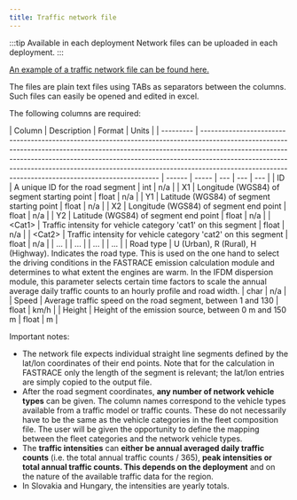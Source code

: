 ```yaml
---
title: Traffic network file
---
```


:::tip Available in each deployment
Network files can be uploaded in each deployment.
:::

[An example of a traffic network file can be found here.](./files/network.txt)

The files are plain text files using TABs as separators between the columns. Such files can easily be opened and edited in excel.

The following columns are required:

| Column    | Description                                                                                                                                                                                                                                                                                                                                                                                | Format | Units |
| --------- | ------------------------------------------------------------------------------------------------------------------------------------------------------------------------------------------------------------------------------------------------------------------------------------------------------------------------------------------------------------------------------------------ | ------ | ----- | --- | --- | --- |
| ID        | A unique ID for the road segment                                                                                                                                                                                                                                                                                                                                                           | int    | n/a   |
| X1        | Longitude (WGS84) of segment starting point                                                                                                                                                                                                                                                                                                                                                | float  | n/a   |
| Y1        | Latitude (WGS84) of segment starting point                                                                                                                                                                                                                                                                                                                                                 | float  | n/a   |
| X2        | Longitude (WGS84) of segment end point                                                                                                                                                                                                                                                                                                                                                     | float  | n/a   |
| Y2        | Latitude (WGS84) of segment end point                                                                                                                                                                                                                                                                                                                                                      | float  | n/a   |
| <Cat1\>   | Traffic intensity for vehicle category 'cat1' on this segment                                                                                                                                                                                                                                                                                                                              | float  | n/a   |
| <Cat2\>   | Traffic intensity for vehicle category 'cat2' on this segment                                                                                                                                                                                                                                                                                                                              | float  | n/a   |
| ...       |                                                                                                                                                                                                                                                                                                                                                                                            | ...    |       | ... |     | ... |
| Road type | U (Urban), R (Rural), H (Highway). Indicates the road type. This is used on the one hand to select the driving conditions in the FASTRACE emission calculation module and determines to what extent the engines are warm. In the IFDM dispersion module, this parameter selects certain time factors to scale the annual average daily traffic counts to an hourly profile and road width. | char   | n/a   |
| Speed     | Average traffic speed on the road segment, between 1 and 130                                                                                                                                                                                                                                                                                                                               | float  | km/h  |
| Height    | Height of the emission source, between 0 m and 150 m                                                                                                                                                                                                                                                                                                                                       | float  | m     |

Important notes:

- The network file expects individual straight line segments defined by the lat/lon coordinates of their end points. Note that for the calculation in FASTRACE only the length of the segment is relevant; the lat/lon entries are simply copied to the output file.
- After the road segment coordinates, **any number of network vehicle types** can be given. The column names correspond to the vehicle types available from a traffic model or traffic counts. These do not necessarily have to be the same as the vehicle categories in the fleet composition file. The user will be given the opportunity to define the mapping between the fleet categories and the network vehicle types.
- The **traffic intensities** can **either be annual averaged daily traffic counts** (i.e. the total annual traffic counts / 365), **peak intensities or total annual traffic counts. This depends on the deployment** and on the nature of the available traffic data for the region.
- In Slovakia and Hungary, the intensities are yearly totals.
